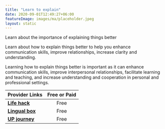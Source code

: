 ```yaml
---
title: "Learn to explain"
date: 2020-09-01T12:49:27+06:00
featureImage: images/ma/placeholder.jpeg
layout: static
---
```


Learn about the importance of explaining things better

Learn about how to explain things better to help you enhance communication skills, improve relationships, increase clarity and understanding.

Learning how to explain things better is important as it can enhance communication skills, improve interpersonal relationships, facilitate learning and teaching, and increase understanding and cooperation in personal and professional settings.

| Provider Links      | Free or Paid  |  
| :-----------          | :--------------:      |  
| [**Life hack**](https://www.lifehack.org/710722/how-to-explain-things-better) | Free | 
| [**Lingual box**](https://www.lingualbox.com/blog/tips-on-how-to-explain-succinctly-and-effectively-in-english) | Free | 
| [**UP journey**](https://upjourney.com/how-to-be-better-at-explaining-things) | Free | 
  

<br/><br/>






